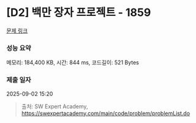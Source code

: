 # [D2] 백만 장자 프로젝트 - 1859 

[문제 링크](https://swexpertacademy.com/main/code/problem/problemDetail.do?contestProbId=AV5LrsUaDxcDFAXc) 

### 성능 요약

메모리: 184,400 KB, 시간: 844 ms, 코드길이: 521 Bytes

### 제출 일자

2025-09-02 15:20



> 출처: SW Expert Academy, https://swexpertacademy.com/main/code/problem/problemList.do